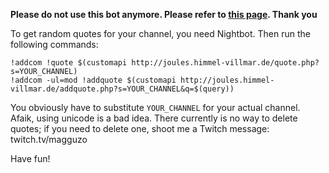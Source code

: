 **Please do not use this bot anymore. Please refer to [this page](deprecation.md). Thank you**

To get random quotes for your channel, you need Nightbot. Then run the following
commands:

    !addcom !quote $(customapi http://joules.himmel-villmar.de/quote.php?s=YOUR_CHANNEL)
    !addcom -ul=mod !addquote $(customapi http://joules.himmel-villmar.de/addquote.php?s=YOUR_CHANNEL&q=$(query))

You obviously have to substitute `YOUR_CHANNEL` for your actual channel. Afaik,
using unicode is a bad idea. There currently is no way to delete quotes; if you
need to delete one, shoot me a Twitch message: twitch.tv/magguzo

Have fun!
